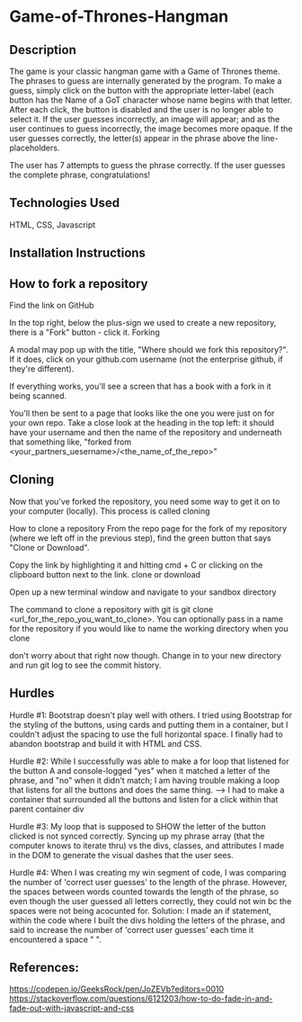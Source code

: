 # Game-of-Thrones-Hangman

## Description

The game is your classic hangman game with a Game of Thrones theme.
The phrases to guess are internally generated by the program.
To make a guess, simply click on the button with the appropriate letter-label (each button has the Name of a GoT character whose name begins with that letter.
After each click, the button is disabled and the user is no longer able to select it.
If the user guesses incorrectly, an image will appear; and as the user continues to guess incorrectly, the image becomes more opaque.
If the user guesses correctly, the letter(s) appear in the phrase above the line-placeholders.

The user has 7 attempts to guess the phrase correctly. 
If the user guesses the complete phrase, congratulations!


## Technologies Used

HTML, CSS, Javascript


## Installation Instructions

## How to fork a repository
Find the link on GitHub 

In the top right, below the plus-sign we used to create a new repository, there is a "Fork" button - click it. Forking

A modal may pop up with the title, "Where should we fork this repository?". If it does, click on your github.com username (not the enterprise github, if they're different).

If everything works, you'll see a screen that has a book with a fork in it being scanned.

You'll then be sent to a page that looks like the one you were just on for your own repo. Take a close look at the heading in the top left: it should have your username and then the name of the repository and underneath that something like, "forked from <your_partners_uesername>/<the_name_of_the_repo>"


## Cloning 

Now that you've forked the repository, you need some way to get it on to your computer (locally). This process is called cloning

How to clone a repository
From the repo page for the fork of my repository (where we left off in the previous step), find the green button that says "Clone or Download".

Copy the link by highlighting it and hitting cmd + C or clicking on the clipboard button next to the link. clone or download

Open up a new terminal window and navigate to your sandbox directory

The command to clone a repository with git is git clone <url_for_the_repo_you_want_to_clone>. You can optionally pass in a name for the repository if you would like to name the working directory when you clone

don't worry about that right now though.
Change in to your new directory and run git log to see the commit history.




## Hurdles
Hurdle #1:  Bootstrap doesn't play well with others. I tried using Bootstrap for the styling of the buttons, using cards and putting them in a container, but I couldn't adjust the spacing to use the full horizontal space. I finally had to abandon bootstrap and build it with HTML and CSS.

Hurdle #2: While I successfully was able to make a for loop that listened for the button A and console-logged "yes" when it matched a letter of the phrase, and "no" when it didn't match; I am having trouble making a loop that listens for all the buttons and does the same thing.
--> I had to make a container that surrounded all the buttons and listen for a click within that parent container div

Hurdle #3: My loop that is supposed to SHOW the letter of the button clicked is not synced correctly. Syncing up my phrase array (that the computer knows to iterate thru) vs the divs, classes, and attributes I made in the DOM to generate the visual dashes that the user sees.

Hurdle #4: When I was creating my win segment of code, I was comparing the number of 'correct user guesses' to the length of the phrase. However, the spaces between words counted towards the length of the phrase, so even though the user guessed all letters correctly, they could not win bc the spaces were not being acocunted for.
Solution: I made an if statement, within the code where I built the divs holding the letters of the phrase, and said to increase the number of 'correct user guesses' each time it encountered a space " ".


## References: 
https://codepen.io/GeeksRock/pen/JoZEVb?editors=0010 
https://stackoverflow.com/questions/6121203/how-to-do-fade-in-and-fade-out-with-javascript-and-css  